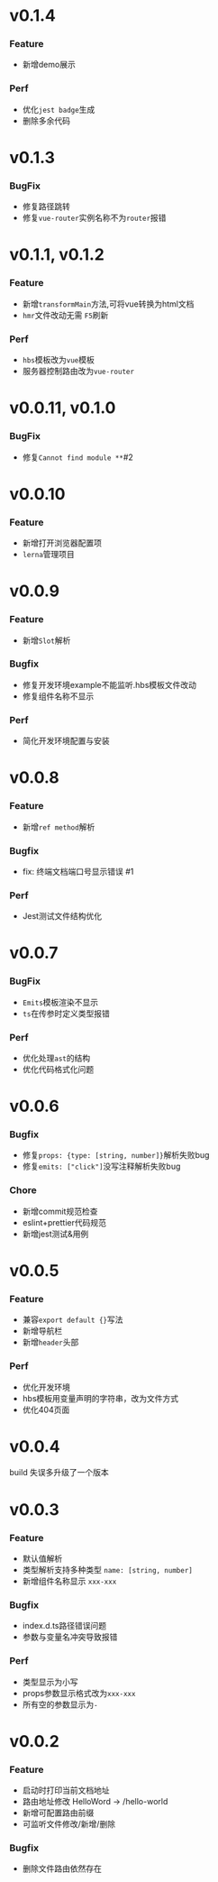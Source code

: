 # v0.1.4

### Feature

* 新增demo展示

### Perf

* 优化`jest badge`生成
* 删除多余代码

# v0.1.3

### BugFix

* 修复路径跳转
* 修复`vue-router`实例名称不为`router`报错

# v0.1.1, v0.1.2

### Feature

* 新增`transformMain`方法,可将vue转换为html文档
* `hmr`文件改动无需 `F5`刷新

### Perf

* `hbs`模板改为`vue`模板
* 服务器控制路由改为`vue-router`

# v0.0.11, v0.1.0

### BugFix

* 修复`Cannot find module **`#2

# v0.0.10

### Feature

* 新增打开浏览器配置项
* `lerna`管理项目

# v0.0.9

### Feature

* 新增`Slot`解析

### Bugfix 

* 修复开发环境example不能监听.hbs模板文件改动
* 修复组件名称不显示

### Perf

* 简化开发环境配置与安装

# v0.0.8

### Feature

* 新增`ref method`解析

### Bugfix

* fix: 终端文档端口号显示错误 #1

### Perf 

* Jest测试文件结构优化

# v0.0.7

### BugFix

* `Emits`模板渲染不显示
* `ts`在传参时定义类型报错

### Perf

* 优化处理`ast`的结构
* 优化代码格式化问题

# v0.0.6

### Bugfix

* 修复`props: {type: [string, number]}`解析失败bug
* 修复`emits: ["click"]`没写注释解析失败bug

### Chore

* 新增commit规范检查
* eslint+prettier代码规范
* 新增jest测试&用例


# v0.0.5

### Feature

* 兼容`export default {}`写法
* 新增导航栏
* 新增`header`头部

### Perf

* 优化开发环境
* hbs模板用变量声明的字符串，改为文件方式
* 优化404页面

# v0.0.4

build 失误多升级了一个版本

# v0.0.3

### Feature

* 默认值解析
* 类型解析支持多种类型 `name: [string, number]`
* 新增组件名称显示 `xxx-xxx`

### Bugfix

* index.d.ts路径错误问题
* 参数与变量名冲突导致报错

### Perf

* 类型显示为小写
* props参数显示格式改为`xxx-xxx`
* 所有空的参数显示为`-`




# v0.0.2

### Feature

* 启动时打印当前文档地址
* 路由地址修改 HelloWord -> /hello-world
* 新增可配置路由前缀
* 可监听文件修改/新增/删除

### Bugfix

* 删除文件路由依然存在
